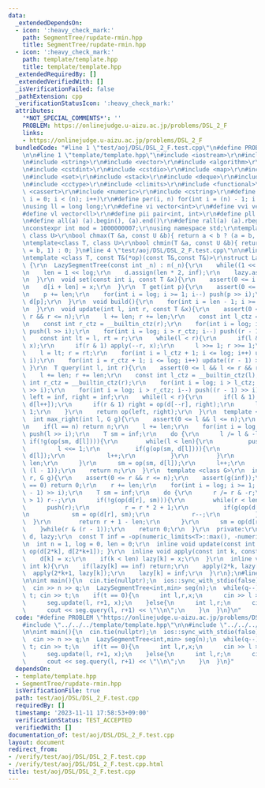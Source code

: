```yaml
---
data:
  _extendedDependsOn:
  - icon: ':heavy_check_mark:'
    path: SegmentTree/rupdate-rmin.hpp
    title: SegmentTree/rupdate-rmin.hpp
  - icon: ':heavy_check_mark:'
    path: template/template.hpp
    title: template/template.hpp
  _extendedRequiredBy: []
  _extendedVerifiedWith: []
  _isVerificationFailed: false
  _pathExtension: cpp
  _verificationStatusIcon: ':heavy_check_mark:'
  attributes:
    '*NOT_SPECIAL_COMMENTS*': ''
    PROBLEM: https://onlinejudge.u-aizu.ac.jp/problems/DSL_2_F
    links:
    - https://onlinejudge.u-aizu.ac.jp/problems/DSL_2_F
  bundledCode: "#line 1 \"test/aoj/DSL/DSL_2_F.test.cpp\"\n#define PROBLEM \"https://onlinejudge.u-aizu.ac.jp/problems/DSL_2_F\"\
    \n\n#line 1 \"template/template.hpp\"\n#include <iostream>\r\n#include <cmath>\r\
    \n#include <string>\r\n#include <vector>\r\n#include <algorithm>\r\n#include <tuple>\r\
    \n#include <cstdint>\r\n#include <cstdio>\r\n#include <map>\r\n#include <queue>\r\
    \n#include <set>\r\n#include <stack>\r\n#include <deque>\r\n#include <bitset>\r\
    \n#include <cctype>\r\n#include <climits>\r\n#include <functional>\r\n#include\
    \ <cassert>\r\n#include <numeric>\r\n#include <cstring>\r\n#define rep(i, n) for(int\
    \ i = 0; i < (n); i++)\r\n#define per(i, n) for(int i = (n) - 1; i >= 0; i--)\r\
    \nusing ll = long long;\r\n#define vi vector<int>\r\n#define vvi vector<vi>\r\n\
    #define vl vector<ll>\r\n#define pii pair<int, int>\r\n#define pll pair<ll, ll>\r\
    \n#define all(a) (a).begin(), (a).end()\r\n#define rall(a) (a).rbegin(), (a).rend()\r\
    \nconstexpr int mod = 1000000007;\r\nusing namespace std;\r\ntemplate<class T,\
    \ class U>\r\nbool chmax(T &a, const U &b){ return a < b ? (a = b, 1) : 0; }\r\
    \ntemplate<class T, class U>\r\nbool chmin(T &a, const U &b){ return a > b ? (a\
    \ = b, 1) : 0; }\n#line 4 \"test/aoj/DSL/DSL_2_F.test.cpp\"\n\n#line 1 \"SegmentTree/rupdate-rmin.hpp\"\
    \ntemplate <class T, const T&(*op)(const T&,const T&)>\r\nstruct LazySegmentTree\
    \ {\r\n  LazySegmentTree(const int _n) : n(_n){\r\n    while((1 << log) < n) log++;\r\
    \n    len = 1 << log;\r\n    d.assign(len * 2, inf);\r\n    lazy.assign(len, inf);\r\
    \n  }\r\n  void set(const int i, const T &x){\r\n    assert(0 <= i && i < n);\r\
    \n    d[i + len] = x;\r\n  }\r\n  T get(int p){\r\n    assert(0 <= p && p < n);\r\
    \n    p += len;\r\n    for(int i = log; i >= 1; i--) push(p >> i);\r\n    return\
    \ d[p];\r\n  }\r\n  void build(){\r\n    for(int i = len - 1; i >= 1; i--) update(i);\r\
    \n  }\r\n  void update(int l, int r, const T &x){\r\n    assert(0 <= l && l <=\
    \ r && r <= n);\r\n    l += len; r += len;\r\n    const int l_ctz = __builtin_ctz(l);\r\
    \n    const int r_ctz = __builtin_ctz(r);\r\n    for(int i = log; i > l_ctz; i--)\
    \ push(l >> i);\r\n    for(int i = log; i > r_ctz; i--) push((r - 1) >> i);\r\n\
    \    const int lt = l, rt = r;\r\n    while(l < r){\r\n      if(l & 1) apply(l++,\
    \ x);\r\n      if(r & 1) apply(--r, x);\r\n      l >>= 1; r >>= 1;\r\n    }\r\n\
    \    l = lt; r = rt;\r\n    for(int i = l_ctz + 1; i <= log; i++) update(l >>\
    \ i);\r\n    for(int i = r_ctz + 1; i <= log; i++) update((r - 1) >> i);\r\n \
    \ }\r\n  T query(int l, int r){\r\n    assert(0 <= l && l <= r && r <= n);\r\n\
    \    l += len; r += len;\r\n    const int l_ctz = __builtin_ctz(l);\r\n    const\
    \ int r_ctz = __builtin_ctz(r);\r\n    for(int i = log; i > l_ctz; i--) push(l\
    \ >> i);\r\n    for(int i = log; i > r_ctz; i--) push((r - 1) >> i);\r\n    T\
    \ left = inf, right = inf;\r\n    while(l < r){\r\n      if(l & 1) left = op(left,\
    \ d[l++]);\r\n      if(r & 1) right = op(d[--r], right);\r\n      l >>= 1; r >>=\
    \ 1;\r\n    }\r\n    return op(left, right);\r\n  }\r\n  template <class G>\r\n\
    \  int max_right(int l, G g){\r\n    assert(0 <= l && l <= n);\r\n    assert(g(inf));\r\
    \n    if(l == n) return n;\r\n    l += len;\r\n    for(int i = log; i >= 1; i--)\
    \ push(l >> i);\r\n    T sm = inf;\r\n    do {\r\n      l /= l & -l;\r\n     \
    \ if(!g(op(sm, d[l]))){\r\n        while(l < len){\r\n          push(l);\r\n \
    \         l <<= 1;\r\n          if(g(op(sm, d[l]))){\r\n            sm = op(sm,\
    \ d[l]);\r\n            l++;\r\n          }\r\n        }\r\n        return l -\
    \ len;\r\n      }\r\n      sm = op(sm, d[l]);\r\n      l++;\r\n    }while(l &\
    \ (l - 1));\r\n    return n;\r\n  }\r\n  template <class G>\r\n  int min_left(int\
    \ r, G g){\r\n    assert(0 <= r && r <= n);\r\n    assert(g(inf));\r\n    if(r\
    \ == 0) return 0;\r\n    r += len;\r\n    for(int i = log; i >= 1; i--) push((r\
    \ - 1) >> i);\r\n    T sm = inf;\r\n    do {\r\n      r /= r & -r;\r\n      if(r\
    \ > 1) r--;\r\n      if(!g(op(d[r], sm))){\r\n        while(r < len){\r\n    \
    \      push(r);\r\n          r = r * 2 + 1;\r\n          if(g(op(d[r], sm))){\r\
    \n            sm = op(d[r], sm);\r\n            r--;\r\n          }\r\n      \
    \  }\r\n        return r + 1 - len;\r\n      }\r\n      sm = op(d[r], sm);\r\n\
    \    }while(r & (r - 1));\r\n    return 0;\r\n  }\r\n  private:\r\n  vector<T>\
    \ d, lazy;\r\n  const T inf = -op(numeric_limits<T>::max(), -numeric_limits<T>::max());\r\
    \n  int n = 1, log = 0, len = 0;\r\n  inline void update(const int k){ d[k] =\
    \ op(d[2*k], d[2*k+1]); }\r\n  inline void apply(const int k, const T &x){\r\n\
    \    d[k] = x;\r\n    if(k < len) lazy[k] = x;\r\n  }\r\n  inline void push(const\
    \ int k){\r\n    if(lazy[k] == inf) return;\r\n    apply(2*k, lazy[k]);\r\n  \
    \  apply(2*k+1, lazy[k]);\r\n    lazy[k] = inf;\r\n  }\r\n};\n#line 6 \"test/aoj/DSL/DSL_2_F.test.cpp\"\
    \n\nint main(){\n  cin.tie(nullptr);\n  ios::sync_with_stdio(false);\n  int n,q;\n\
    \  cin >> n >> q;\n  LazySegmentTree<int,min> seg(n);\n  while(q--){\n    int\
    \ t; cin >> t;\n    if(t == 0){\n      int l,r,x;\n      cin >> l >> r >> x;\n\
    \      seg.update(l, r+1, x);\n    }else{\n      int l,r;\n      cin >> l >> r;\n\
    \      cout << seg.query(l, r+1) << \"\\n\";\n    }\n  }\n}\n"
  code: "#define PROBLEM \"https://onlinejudge.u-aizu.ac.jp/problems/DSL_2_F\"\n\n\
    #include \"../../../template/template.hpp\"\n\n#include \"../../../SegmentTree/rupdate-rmin.hpp\"\
    \n\nint main(){\n  cin.tie(nullptr);\n  ios::sync_with_stdio(false);\n  int n,q;\n\
    \  cin >> n >> q;\n  LazySegmentTree<int,min> seg(n);\n  while(q--){\n    int\
    \ t; cin >> t;\n    if(t == 0){\n      int l,r,x;\n      cin >> l >> r >> x;\n\
    \      seg.update(l, r+1, x);\n    }else{\n      int l,r;\n      cin >> l >> r;\n\
    \      cout << seg.query(l, r+1) << \"\\n\";\n    }\n  }\n}"
  dependsOn:
  - template/template.hpp
  - SegmentTree/rupdate-rmin.hpp
  isVerificationFile: true
  path: test/aoj/DSL/DSL_2_F.test.cpp
  requiredBy: []
  timestamp: '2023-11-11 17:58:53+09:00'
  verificationStatus: TEST_ACCEPTED
  verifiedWith: []
documentation_of: test/aoj/DSL/DSL_2_F.test.cpp
layout: document
redirect_from:
- /verify/test/aoj/DSL/DSL_2_F.test.cpp
- /verify/test/aoj/DSL/DSL_2_F.test.cpp.html
title: test/aoj/DSL/DSL_2_F.test.cpp
---
```

